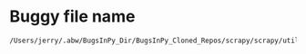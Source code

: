 # Buggy file name

```text
/Users/jerry/.abw/BugsInPy_Dir/BugsInPy_Cloned_Repos/scrapy/scrapy/utils/request.py
```
